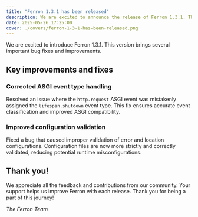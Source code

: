 ```yaml
---
title: "Ferron 1.3.1 has been released"
description: We are excited to announce the release of Ferron 1.3.1. This release brings several bug fixes.
date: 2025-05-26 17:25:00
cover: ./covers/ferron-1-3-1-has-been-released.png
---
```


We are excited to introduce Ferron 1.3.1. This version brings several important bug fixes and improvements.

## Key improvements and fixes

### Corrected ASGI event type handling

Resolved an issue where the `http.request` ASGI event was mistakenly assigned the `lifespan.shutdown` event type. This fix ensures accurate event classification and improved ASGI compatibility.

### Improved configuration validation

Fixed a bug that caused improper validation of error and location configurations. Configuration files are now more strictly and correctly validated, reducing potential runtime misconfigurations.

## Thank you!

We appreciate all the feedback and contributions from our community. Your support helps us improve Ferron with each release. Thank you for being a part of this journey!

_The Ferron Team_
